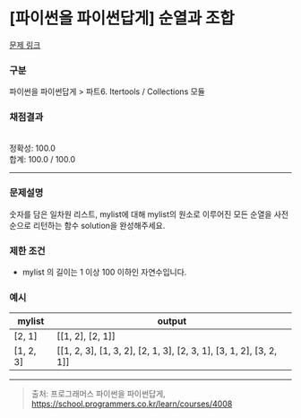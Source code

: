 # [파이썬을 파이썬답게] 순열과 조합

[문제 링크](https://school.programmers.co.kr/learn/courses/4008/lessons/13347) 

### 구분

파이썬을 파이썬답게 > 파트6.  Itertools / Collections 모듈
### 채점결과

<br/>정확성: 100.0<br/>합계: 100.0 / 100.0

<hr>

### 문제설명
<p>숫자를 담은 일차원 리스트, mylist에 대해 mylist의 원소로 이루어진 모든 순열을 사전순으로 리턴하는 함수 solution을 완성해주세요.</p>

### 제한 조건
<ul>
<li>mylist 의 길이는 1 이상 100 이하인 자연수입니다.</li>
</ul>

### 예시
<table class="table">
        <thead><tr>
<th>mylist</th>
<th>output</th>
</tr>
</thead>
        <tbody><tr>
<td>[2, 1]</td>
<td>[[1, 2], [2, 1]]</td>
</tr>
<tr>
<td>[1, 2, 3]</td>
<td>[[1, 2, 3], [1, 3, 2], [2, 1, 3], [2, 3, 1], [3, 1, 2], [3, 2, 1]]</td>
</tr>
</tbody>
      </table>

<hr>

> 출처: 프로그래머스 파이썬을 파이썬답게, https://school.programmers.co.kr/learn/courses/4008
